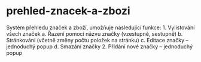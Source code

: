 # prehled-znacek-a-zbozi
Systém přehledu značek a zboží, umožňuje následující funkce: 1. Vylistování všech značek a. Řazení pomocí názvu značky (vzestupně, sestupně) b. Stránkování (včetně změny počtu položek na stránku) c. Editace značky – jednoduchý popup  d. Smazání značky 2. Přidání nové značky – jednoduchý popup 
